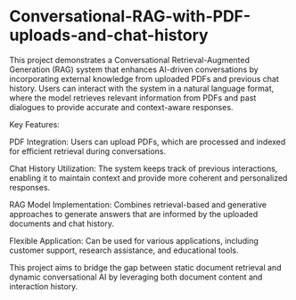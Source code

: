 # Conversational-RAG-with-PDF-uploads-and-chat-history
This project demonstrates a Conversational Retrieval-Augmented Generation (RAG) system that enhances AI-driven conversations by incorporating external knowledge from uploaded PDFs and previous chat history. Users can interact with the system in a natural language format, where the model retrieves relevant information from PDFs and past dialogues to provide accurate and context-aware responses.

Key Features:

PDF Integration: Users can upload PDFs, which are processed and indexed for efficient retrieval during conversations.

Chat History Utilization: The system keeps track of previous interactions, enabling it to maintain context and provide more coherent and personalized responses.

RAG Model Implementation: Combines retrieval-based and generative approaches to generate answers that are informed by the uploaded documents and chat history.

Flexible Application: Can be used for various applications, including customer support, research assistance, and educational tools.

This project aims to bridge the gap between static document retrieval and dynamic conversational AI by leveraging both document content and interaction history.
